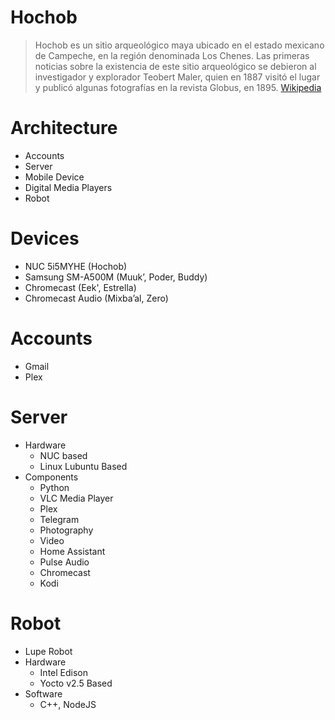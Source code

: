 # Hochob

> Hochob es un sitio arqueológico maya ubicado en el estado mexicano de Campeche, en la región denominada Los Chenes. Las primeras noticias sobre la existencia de este sitio arqueológico se debieron al investigador y explorador Teobert Maler, quien en 1887 visitó el lugar y publicó algunas fotografías en la revista Globus, en 1895. [Wikipedia](https://es.wikipedia.org/wiki/Hochob)

# Architecture

- Accounts
- Server
- Mobile Device
- Digital Media Players
- Robot

# Devices

- NUC 5i5MYHE (Hochob)
- Samsung SM-A500M (Muuk’, Poder, Buddy)
- Chromecast (Eek', Estrella)
- Chromecast Audio (Mixba’al, Zero)

# Accounts

- Gmail
- Plex

# Server

- Hardware
  - NUC based
  - Linux Lubuntu Based
- Components
  - Python
  - VLC Media Player
  - Plex
  - Telegram
  - Photography
  - Video
  - Home Assistant
  - Pulse Audio
  - Chromecast
  - Kodi

# Robot

- Lupe Robot
- Hardware
  - Intel Edison
  - Yocto v2.5 Based
- Software
  - C++, NodeJS
